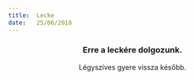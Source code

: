 ```yaml
---
title:  Lecke
date:   25/06/2018
---
```


### <center>Erre a leckére dolgozunk.</center>
<center>Légyszíves gyere vissza később.</center>